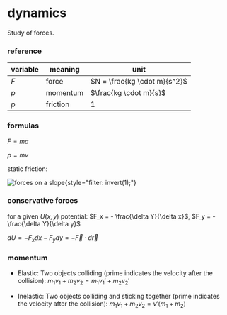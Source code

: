 # dynamics

Study of forces.

### reference

| variable | meaning  | unit                         |
| -------- | -------- | ---------------------------- |
| $F$      | force    | $N = \frac{kg \cdot m}{s^2}$ |
| $p$      | momentum | $\frac{kg \cdot m}{s}$       |
| $p$      | friction | $1$                          |

### formulas

$F = ma$

$p = mv$

static friction:

![forces on a slope](http://thecraftycanvas.com/library/files/2013/02/free-body-force-diagram-block-on-frictionless-incline.png){style="filter: invert(1);"}

### conservative forces

for a given $U(x, y)$ potential: $F_x = - \frac{\delta Y}{\delta x}$, $F_y = - \frac{\delta Y}{\delta y}$

$dU = - F_xdx - F_ydy = - \vec{F} \cdot d\vec{r}$

### momentum

- Elastic: Two objects colliding (prime indicates the velocity after the collision):
  $m_1v_1 + m_2v_2 = m_1v_1' + m_2v_2'$

- Inelastic: Two objects colliding and sticking together (prime indicates the velocity after the collision):
  $m_1v_1 + m_2v_2 = v'(m_1 + m_2)$
